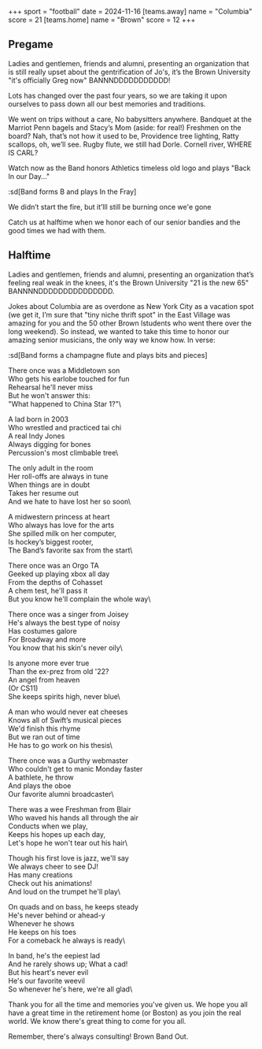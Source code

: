 +++
sport = "football"
date = 2024-11-16
[teams.away]
name = "Columbia"
score = 21
[teams.home]
name = "Brown"
score = 12
+++

## Pregame

Ladies and gentlemen, friends and alumni, presenting an organization that is still really upset about the gentrification of Jo's, it’s the Brown University "it's officially Greg now" BANNNDDDDDDDDDDD!

Lots has changed over the past four years, so we are taking it upon ourselves to pass down all our best memories and traditions.

We went on trips without a care, No babysitters anywhere. Bandquet at the Marriot Penn bagels and Stacy’s Mom (aside: for real!) Freshmen on the board? Nah, that’s not how it used to be, Providence tree lighting, Ratty scallops, oh, we’ll see. Rugby flute, we still had Dorle. Cornell river, WHERE IS CARL?

Watch now as the Band honors Athletics timeless old logo and plays "Back In our Day…"

:sd[Band forms B and plays In the Fray]

We didn’t start the fire, but it’lll still be burning once we'e gone

Catch us at halftime when we honor each of our senior bandies and the good times we had with them.

## Halftime

Ladies and gentlemen, friends and alumni, presenting an organization that’s feeling real weak in the knees, it's the Brown University "21 is the new 65" BANNNNDDDDDDDDDDDDDDD.

Jokes about Columbia are as overdone as New York City as a vacation spot (we get it, I’m sure that "tiny niche thrift spot" in the East Village was amazing for you and the 50 other Brown lstudents who went there over the long weekend). So instead, we wanted to take this time to honor our amazing senior musicians, the only way we know how. In verse:

:sd[Band forms a champagne flute and plays bits and pieces]

There once was a Middletown son\
Who gets his earlobe touched for fun\
Rehearsal he'll never miss\
But he won't answer this:\
"What happened to China Star 1?"\

A lad born in 2003\
Who wrestled and practiced tai chi\
A real Indy Jones\
Always digging for bones\
Percussion's most climbable tree\

The only adult in the room\
Her roll-offs are always in tune\
When things are in doubt\
Takes her resume out\
And we hate to have lost her so soon\

A midwestern princess at heart\
Who always has love for the arts\
She spilled milk on her computer,\
Is hockey’s biggest rooter,\
The Band’s favorite sax from the start\

There once was an Orgo TA\
Geeked up playing xbox all day\
From the depths of Cohasset\
A chem test, he'll pass it\
But you know he'll complain the whole way\

There once was a singer from Joisey\
He's always the best type of noisy\
Has costumes galore\
For Broadway and more\
You know that his skin's never oily\

Is anyone more ever true\
Than the ex-prez from old '22?\
An angel from heaven\
(Or CS11)\
She keeps spirits high, never blue\

A man who would never eat cheeses\
Knows all of Swift’s musical pieces\
We'd finish this rhyme\
But we ran out of time\
He has to go work on his thesis\

There once was a Gurthy webmaster\
Who couldn't get to manic Monday faster\
A bathlete, he throw\
And plays the oboe\
Our favorite alumni broadcaster\

There was a wee Freshman from Blair\
Who waved his hands all through the air\
Conducts when we play,\
Keeps his hopes up each day,\
Let's hope he won't tear out his hair\

Though his first love is jazz, we'll say\
We always cheer to see DJ!\
Has many creations\
Check out his animations!\
And loud on the trumpet he'll play\

On quads and on bass, he keeps steady\
He's never behind or ahead-y\
Whenever he shows\
He keeps on his toes\
For a comeback he always is ready\

In band, he's the eepiest lad\
And he rarely shows up; What a cad!\
But his heart's never evil\
He's our favorite weevil\
So whenever he's here, we're all glad\

Thank you for all the time and memories you've given us. We hope you all have a great time in the retirement home (or Boston) as you join the real world. We know there's great thing to come for you all.

Remember, there's always consulting! Brown Band Out.
